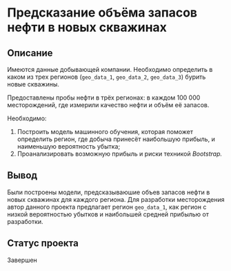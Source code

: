 # Предсказание объёма запасов нефти в новых скважинах 

## Описание
Имеются данные добывающей компании. Необходимо определить в каком из трех регионов (`geo_data_1`, `geo_data_2`, `geo_data_3`) бурить новые скважины.

Предоставлены пробы нефти в трёх регионах: в каждом 100 000 месторождений, где измерили качество нефти и объём её запасов. 

Необходимо:
1. Построить модель машинного обучения, которая поможет определить регион, где добыча принесёт наибольшую прибыль, и наименьшую вероятность убытка;
2. Проанализировать возможную прибыль и риски техникой *Bootstrap.*

## Вывод
Были построены модели, предсказываюшие объев запасов нефти в новых скважинах для каждого региона. Для разработки месторождения автор данного проекта предлагает регион `geo_data_1`, как регион с низкой вероятностью убытков и наибольшей средней прибылью от разработки.

## Статус проекта
Завершен

